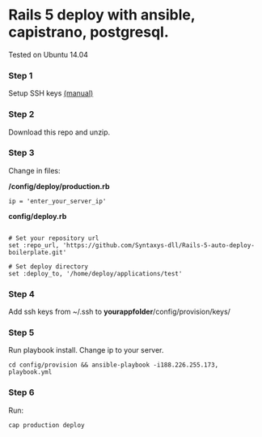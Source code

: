 # Rails 5 deploy with ansible, capistrano, postgresql.

Tested on Ubuntu 14.04 

### Step 1

Setup SSH keys [(manual)](https://www.digitalocean.com/community/tutorials/how-to-set-up-ssh-keys--2)

### Step 2

Download this repo and unzip.

### Step 3

Change in files:

**/config/deploy/production.rb**

`ip = 'enter_your_server_ip'`

**config/deploy.rb**

```

# Set your repository url
set :repo_url, 'https://github.com/Syntaxys-dll/Rails-5-auto-deploy-boilerplate.git'

# Set deploy directory
set :deploy_to, '/home/deploy/applications/test'

```

### Step 4

Add ssh keys from ~/.ssh to **yourappfolder**/config/provision/keys/

### Step 5

Run playbook install. Change ip to your server.

`cd config/provision && ansible-playbook -i188.226.255.173, playbook.yml`

### Step 6

Run:

`cap production deploy`
